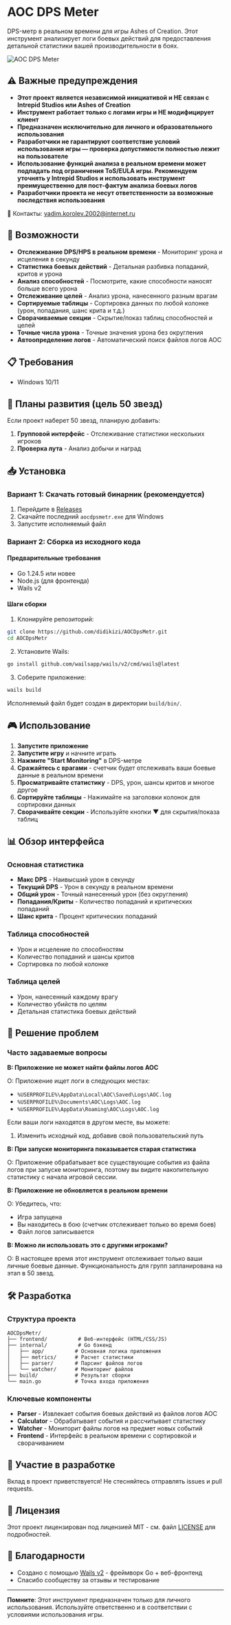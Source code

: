 # AOC DPS Meter

DPS-метр в реальном времени для игры Ashes of Creation. Этот инструмент анализирует логи боевых действий для предоставления детальной статистики вашей производительности в боях.

![AOC DPS Meter](screenshots/main-interface.png)

## ⚠️ Важные предупреждения

* **Этот проект является независимой инициативой и НЕ связан с Intrepid Studios или Ashes of Creation**
* **Инструмент работает только с логами игры и НЕ модифицирует клиент**
* **Предназначен исключительно для личного и образовательного использования**
* **Разработчики не гарантируют соответствие условий использования игры — проверка допустимости полностью лежит на пользователе**
* **Использование функций анализа в реальном времени может подпадать под ограничения ToS/EULA игры. Рекомендуем уточнять у Intrepid Studios и использовать инструмент преимущественно для пост-фактум анализа боевых логов**
* **Разработчики проекта не несут ответственности за возможные последствия использования**

📩 Контакты: [vadim.korolev.2002@internet.ru](mailto:vadim.korolev.2002@internet.ru)

## 🚀 Возможности

- **Отслеживание DPS/HPS в реальном времени** - Мониторинг урона и исцеления в секунду
- **Статистика боевых действий** - Детальная разбивка попаданий, критов и урона
- **Анализ способностей** - Посмотрите, какие способности наносят больше всего урона
- **Отслеживание целей** - Анализ урона, нанесенного разным врагам
- **Сортируемые таблицы** - Сортировка данных по любой колонке (урон, попадания, шанс крита и т.д.)
- **Сворачиваемые секции** - Скрытие/показ таблиц способностей и целей
- **Точные числа урона** - Точные значения урона без округления
- **Автоопределение логов** - Автоматический поиск файлов логов AOC

## 📋 Требования

- Windows 10/11

## 🎯 Планы развития (цель 50 звезд)

Если проект наберет 50 звезд, планирую добавить:

1. **Групповой интерфейс** - Отслеживание статистики нескольких игроков
2. **Проверка лута** - Анализ добычи и наград

## 📥 Установка

### Вариант 1: Скачать готовый бинарник (рекомендуется)

1. Перейдите в [Releases](https://github.com/didikizi/AOCDpsMetr/releases)
2. Скачайте последний `aocdpsmetr.exe` для Windows
3. Запустите исполняемый файл

### Вариант 2: Сборка из исходного кода

#### Предварительные требования
- Go 1.24.5 или новее
- Node.js (для фронтенда)
- Wails v2

#### Шаги сборки

1. Клонируйте репозиторий:
```bash
git clone https://github.com/didikizi/AOCDpsMetr.git
cd AOCDpsMetr
```

2. Установите Wails:
```bash
go install github.com/wailsapp/wails/v2/cmd/wails@latest
```

3. Соберите приложение:
```bash
wails build
```

Исполняемый файл будет создан в директории `build/bin/`.

## 🎮 Использование

1. **Запустите приложение**
2. **Запустите игру** и начните играть
3. **Нажмите "Start Monitoring"** в DPS-метре
4. **Сражайтесь с врагами** - счетчик будет отслеживать ваши боевые данные в реальном времени
5. **Просматривайте статистику** - DPS, урон, шансы критов и многое другое
6. **Сортируйте таблицы** - Нажимайте на заголовки колонок для сортировки данных
7. **Сворачивайте секции** - Используйте кнопки ▼ для скрытия/показа таблиц

## 📊 Обзор интерфейса

### Основная статистика
- **Макс DPS** - Наивысший урон в секунду
- **Текущий DPS** - Урон в секунду в реальном времени
- **Общий урон** - Точный нанесенный урон (без округления)
- **Попадания/Криты** - Количество попаданий и критических попаданий
- **Шанс крита** - Процент критических попаданий

### Таблица способностей
- Урон и исцеление по способностям
- Количество попаданий и шансы критов
- Сортировка по любой колонке

### Таблица целей
- Урон, нанесенный каждому врагу
- Количество убийств по целям
- Детальная статистика боевых действий

## 🔧 Решение проблем

### Часто задаваемые вопросы

**В: Приложение не может найти файлы логов AOC**

О: Приложение ищет логи в следующих местах:
- `%USERPROFILE%\AppData\Local\AOC\Saved\Logs\AOC.log`
- `%USERPROFILE%\Documents\AOC\Logs\AOC.log`
- `%USERPROFILE%\AppData\Roaming\AOC\Logs\AOC.log`

Если ваши логи находятся в другом месте, вы можете:
1. Изменить исходный код, добавив свой пользовательский путь

**В: При запуске мониторинга показывается старая статистика**

О: Приложение обрабатывает все существующие события из файла логов при запуске мониторинга, поэтому вы видите накопительную статистику с начала игровой сессии.

**В: Приложение не обновляется в реальном времени**

О: Убедитесь, что:
- Игра запущена
- Вы находитесь в бою (счетчик отслеживает только во время боев)
- Файл логов записывается

**В: Можно ли использовать это с другими игроками?**

О: В настоящее время этот инструмент отслеживает только ваши личные боевые данные. Функциональность для групп запланирована на этап в 50 звезд.

## 🛠️ Разработка

### Структура проекта
```
AOCDpsMetr/
├── frontend/          # Веб-интерфейс (HTML/CSS/JS)
├── internal/          # Go бэкенд
│   ├── app/          # Основная логика приложения
│   ├── metrics/      # Расчет статистики
│   ├── parser/       # Парсинг файлов логов
│   └── watcher/      # Мониторинг файлов
├── build/            # Результат сборки
└── main.go           # Точка входа приложения
```

### Ключевые компоненты
- **Parser** - Извлекает события боевых действий из файлов логов AOC
- **Calculator** - Обрабатывает события и рассчитывает статистику
- **Watcher** - Мониторит файлы логов на предмет новых событий
- **Frontend** - Интерфейс в реальном времени с сортировкой и сворачиванием

## 📝 Участие в разработке

Вклад в проект приветствуется! Не стесняйтесь отправлять issues и pull requests.

## 📄 Лицензия

Этот проект лицензирован под лицензией MIT - см. файл [LICENSE](LICENSE) для подробностей.

## 🙏 Благодарности

- Создано с помощью [Wails v2](https://wails.io/) - фреймворк Go + веб-фронтенд
- Спасибо сообществу за отзывы и тестирование

---

**Помните**: Этот инструмент предназначен только для личного использования. Используйте ответственно и в соответствии с условиями использования игры.
